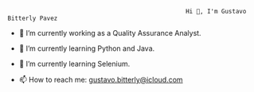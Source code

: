                                                       Hi 👋, I'm Gustavo Bitterly Pavez

- 🔭 I’m currently working as a Quality Assurance Analyst.
- 🌱 I’m currently learning Python and Java.
- 🌱 I’m currently learning Selenium.

- 📫 How to reach me: gustavo.bitterly@icloud.com
  
<!--
**GustavoBitterly/GustavoBitterly** is a ✨ _special_ ✨ repository because its `README.md` (this file) appears on your GitHub profile.

Here are some ideas to get you started:

- 🔭 I’m currently working on ...
- 🌱 I’m currently learning ...
- 👯 I’m looking to collaborate on ...
- 🤔 I’m looking for help with ...
- 💬 Ask me about ...
- 📫 How to reach me: ...
- 😄 Pronouns: ...
- ⚡ Fun fact: ...
-->

